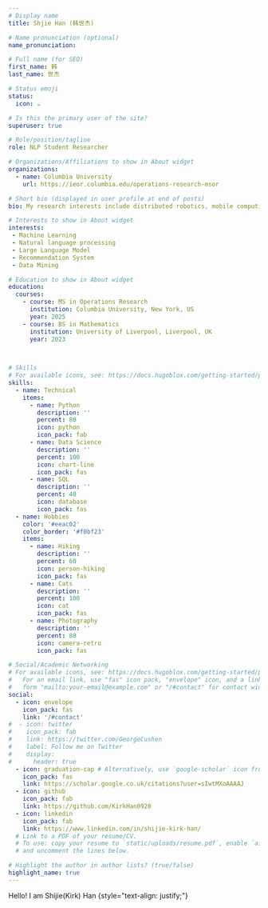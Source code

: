 ```yaml
---
# Display name
title: Shjie Han (韩世杰)

# Name pronunciation (optional)
name_pronunciation: 

# Full name (for SEO)
first_name: 韩
last_name: 世杰

# Status emoji
status:
  icon: ☕️

# Is this the primary user of the site?
superuser: true

# Role/position/tagline
role: NLP Student Researcher

# Organizations/Affiliations to show in About widget
organizations:
  - name: Columbia University
    url: https://ieor.columbia.edu/operations-research-msor

# Short bio (displayed in user profile at end of posts)
bio: My research interests include distributed robotics, mobile computing and programmable matter.

# Interests to show in About widget
interests:
 - Machine Learning
 - Natural language processing
 - Large Language Model
 - Recommendation System
 - Data Mining

# Education to show in About widget
education:
  courses:
    - course: MS in Operations Research
      institution: Columbia University, New York, US
      year: 2025
    - course: BS in Mathematics
      institution: University of Liverpool, Liverpool, UK
      year: 2023

      

# Skills
# For available icons, see: https://docs.hugoblox.com/getting-started/page-builder/#icons
skills:
  - name: Technical
    items:
      - name: Python
        description: ''
        percent: 80
        icon: python
        icon_pack: fab
      - name: Data Science
        description: ''
        percent: 100
        icon: chart-line
        icon_pack: fas
      - name: SQL
        description: ''
        percent: 40
        icon: database
        icon_pack: fas
  - name: Hobbies
    color: '#eeac02'
    color_border: '#f0bf23'
    items:
      - name: Hiking
        description: ''
        percent: 60
        icon: person-hiking
        icon_pack: fas
      - name: Cats
        description: ''
        percent: 100
        icon: cat
        icon_pack: fas
      - name: Photography
        description: ''
        percent: 80
        icon: camera-retro
        icon_pack: fas

# Social/Academic Networking
# For available icons, see: https://docs.hugoblox.com/getting-started/page-builder/#icons
#   For an email link, use "fas" icon pack, "envelope" icon, and a link in the
#   form "mailto:your-email@example.com" or "/#contact" for contact widget.
social:
  - icon: envelope
    icon_pack: fas
    link: '/#contact'
#  - icon: twitter
#    icon_pack: fab
#    link: https://twitter.com/GeorgeCushen
#    label: Follow me on Twitter
#    display:
#      header: true
  - icon: graduation-cap # Alternatively, use `google-scholar` icon from `ai` icon pack
    icon_pack: fas
    link: https://scholar.google.co.uk/citations?user=sIwtMXoAAAAJ
  - icon: github
    icon_pack: fab
    link: https://github.com/KirkHan0920
  - icon: linkedin
    icon_pack: fab
    link: https://www.linkedin.com/in/shijie-kirk-han/
  # Link to a PDF of your resume/CV.
  # To use: copy your resume to `static/uploads/resume.pdf`, enable `ai` icons in `params.yaml`,
  # and uncomment the lines below.

# Highlight the author in author lists? (true/false)
highlight_name: true
---
```


Hello! I am Shijie(Kirk) Han 
{style="text-align: justify;"}
